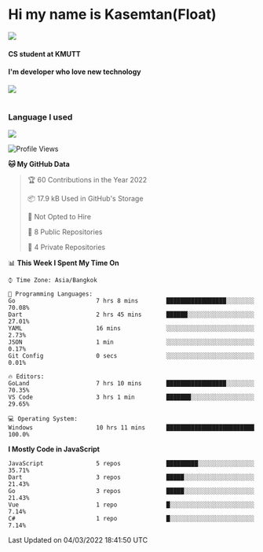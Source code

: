 # Hi my name is Kasemtan(Float)
![](https://64.media.tumblr.com/9c2a8f831efe8da556ffbf89cebb52c9/b86c1ab833a37e32-93/s1280x1920/d000dc22f75df64be2bc150f5fa69c4f6df6bb07.gifv)
#### CS student at KMUTT
#### I'm developer who love new technology
[![](https://github-readme-stats.vercel.app/api?username=FloatKasemtan&show_icons=true&theme=nightowl)]()
#
### Language I used
[![](https://github-readme-stats.vercel.app/api/top-langs/?username=FloatKasemtan&layout=compact&theme=nightowl)]()
<!--START_SECTION:waka-->
![Profile Views](http://img.shields.io/badge/Profile%20Views-0-blue)

**🐱 My GitHub Data** 

> 🏆 60 Contributions in the Year 2022
 > 
> 📦 17.9 kB Used in GitHub's Storage 
 > 
> 🚫 Not Opted to Hire
 > 
> 📜 8 Public Repositories 
 > 
> 🔑 4 Private Repositories  
 > 
📊 **This Week I Spent My Time On** 

```text
⌚︎ Time Zone: Asia/Bangkok

💬 Programming Languages: 
Go                       7 hrs 8 mins        █████████████████░░░░░░░░   70.08% 
Dart                     2 hrs 45 mins       ██████░░░░░░░░░░░░░░░░░░░   27.01% 
YAML                     16 mins             ░░░░░░░░░░░░░░░░░░░░░░░░░   2.73% 
JSON                     1 min               ░░░░░░░░░░░░░░░░░░░░░░░░░   0.17% 
Git Config               0 secs              ░░░░░░░░░░░░░░░░░░░░░░░░░   0.01%

🔥 Editors: 
GoLand                   7 hrs 10 mins       █████████████████░░░░░░░░   70.35% 
VS Code                  3 hrs 1 min         ███████░░░░░░░░░░░░░░░░░░   29.65%

💻 Operating System: 
Windows                  10 hrs 11 mins      █████████████████████████   100.0%

```

**I Mostly Code in JavaScript** 

```text
JavaScript               5 repos             █████████░░░░░░░░░░░░░░░░   35.71% 
Dart                     3 repos             █████░░░░░░░░░░░░░░░░░░░░   21.43% 
Go                       3 repos             █████░░░░░░░░░░░░░░░░░░░░   21.43% 
Vue                      1 repo              █░░░░░░░░░░░░░░░░░░░░░░░░   7.14% 
C#                       1 repo              █░░░░░░░░░░░░░░░░░░░░░░░░   7.14%

```



 Last Updated on 04/03/2022 18:41:50 UTC
<!--END_SECTION:waka-->
<!--
**FloatKasemtan/FloatKasemtan** is a ✨ _special_ ✨ repository because its `README.md` (this file) appears on your GitHub profile.

Here are some ideas to get you started:

- 🔭 I’m currently working on ...
- 🌱 I’m currently learning ...
- 👯 I’m looking to collaborate on ...
- 🤔 I’m looking for help with ...
- 💬 Ask me about ...
- 📫 How to reach me: ...
- 😄 Pronouns: ...
- ⚡ Fun fact: ...
-->
